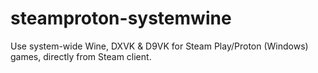 # steamproton-systemwine

Use system-wide Wine, DXVK & D9VK for Steam Play/Proton (Windows) games, directly from Steam client.